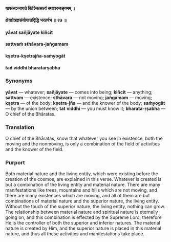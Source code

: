 #### यावत्सञ्जायते किञ्चित्सत्त्वं स्थावरजङ्गमम् ।
#### क्षेत्रक्षेत्रज्ञसंयोगात्तद्विद्धि भरतर्षभ ॥ २७ ॥

#### yāvat sañjāyate kiñcit
#### sattvaṁ sthāvara-jaṅgamam
#### kṣetra-kṣetrajña-saṁyogāt
#### tad viddhi bharatarṣabha

### Synonyms

**yāvat** — whatever; **sañjāyate** — comes into being; **kiñcit** — anything; **sattvam** — existence; **sthāvara** — not moving; **jaṅgamam** — moving; **kṣetra** — of the body; **kṣetra**-**jña** — and the knower of the body; **saṁyogāt** — by the union between; **tat** **viddhi** — you must know it; **bharata**-**ṛṣabha** — O chief of the Bhāratas.

### Translation

O chief of the Bhāratas, know that whatever you see in existence, both the moving and the nonmoving, is only a combination of the field of activities and the knower of the field.

### Purport

Both material nature and the living entity, which were existing before the creation of the cosmos, are explained in this verse. Whatever is created is but a combination of the living entity and material nature. There are many manifestations like trees, mountains and hills which are not moving, and there are many existences which are moving, and all of them are but combinations of material nature and the superior nature, the living entity. Without the touch of the superior nature, the living entity, nothing can grow. The relationship between material nature and spiritual nature is eternally going on, and this combination is effected by the Supreme Lord; therefore He is the controller of both the superior and inferior natures. The material nature is created by Him, and the superior nature is placed in this material nature, and thus all these activities and manifestations take place.